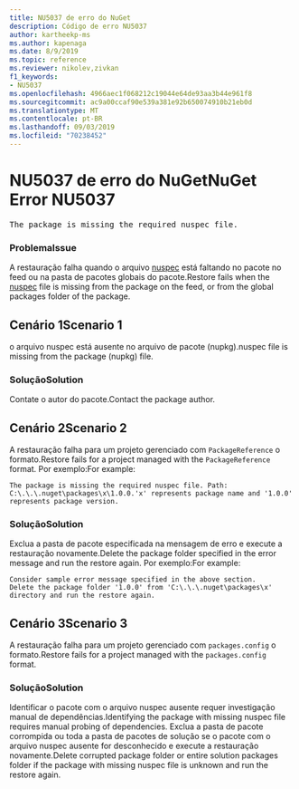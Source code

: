 ```yaml
---
title: NU5037 de erro do NuGet
description: Código de erro NU5037
author: kartheekp-ms
ms.author: kapenaga
ms.date: 8/9/2019
ms.topic: reference
ms.reviewer: nikolev,zivkan
f1_keywords:
- NU5037
ms.openlocfilehash: 4966aec1f068212c19044e64de93aa3b44e961f8
ms.sourcegitcommit: ac9a00ccaf90e539a381e92b650074910b21eb0d
ms.translationtype: MT
ms.contentlocale: pt-BR
ms.lasthandoff: 09/03/2019
ms.locfileid: "70238452"
---
```

# <a name="nuget-error-nu5037"></a><span data-ttu-id="32d5b-103">NU5037 de erro do NuGet</span><span class="sxs-lookup"><span data-stu-id="32d5b-103">NuGet Error NU5037</span></span>
<pre>The package is missing the required nuspec file.</pre>

### <a name="issue"></a><span data-ttu-id="32d5b-104">Problema</span><span class="sxs-lookup"><span data-stu-id="32d5b-104">Issue</span></span>

<span data-ttu-id="32d5b-105">A restauração falha quando o arquivo [nuspec](../nuspec.md) está faltando no pacote no feed ou na pasta de pacotes globais do pacote.</span><span class="sxs-lookup"><span data-stu-id="32d5b-105">Restore fails when the [nuspec](../nuspec.md) file is missing from the package on the feed, or from the global packages folder of the package.</span></span>

## <a name="scenario-1"></a><span data-ttu-id="32d5b-106">Cenário 1</span><span class="sxs-lookup"><span data-stu-id="32d5b-106">Scenario 1</span></span>

<span data-ttu-id="32d5b-107">o arquivo nuspec está ausente no arquivo de pacote (nupkg).</span><span class="sxs-lookup"><span data-stu-id="32d5b-107">nuspec file is missing from the package (nupkg) file.</span></span>

### <a name="solution"></a><span data-ttu-id="32d5b-108">Solução</span><span class="sxs-lookup"><span data-stu-id="32d5b-108">Solution</span></span>

<span data-ttu-id="32d5b-109">Contate o autor do pacote.</span><span class="sxs-lookup"><span data-stu-id="32d5b-109">Contact the package author.</span></span> 

## <a name="scenario-2"></a><span data-ttu-id="32d5b-110">Cenário 2</span><span class="sxs-lookup"><span data-stu-id="32d5b-110">Scenario 2</span></span>

<span data-ttu-id="32d5b-111">A restauração falha para um projeto gerenciado com `PackageReference` o formato.</span><span class="sxs-lookup"><span data-stu-id="32d5b-111">Restore fails for a project managed with the `PackageReference` format.</span></span> <span data-ttu-id="32d5b-112">Por exemplo:</span><span class="sxs-lookup"><span data-stu-id="32d5b-112">For example:</span></span>
```
The package is missing the required nuspec file. Path: C:\.\.\.nuget\packages\x\1.0.0.'x' represents package name and '1.0.0' represents package version.
```

### <a name="solution"></a><span data-ttu-id="32d5b-113">Solução</span><span class="sxs-lookup"><span data-stu-id="32d5b-113">Solution</span></span>

<span data-ttu-id="32d5b-114">Exclua a pasta de pacote especificada na mensagem de erro e execute a restauração novamente.</span><span class="sxs-lookup"><span data-stu-id="32d5b-114">Delete the package folder specified in the error message and run the restore again.</span></span> <span data-ttu-id="32d5b-115">Por exemplo:</span><span class="sxs-lookup"><span data-stu-id="32d5b-115">For example:</span></span>
```
Consider sample error message specified in the above section.
Delete the package folder '1.0.0' from 'C:\.\.\.nuget\packages\x' directory and run the restore again.
```

## <a name="scenario-3"></a><span data-ttu-id="32d5b-116">Cenário 3</span><span class="sxs-lookup"><span data-stu-id="32d5b-116">Scenario 3</span></span>

<span data-ttu-id="32d5b-117">A restauração falha para um projeto gerenciado com `packages.config` o formato.</span><span class="sxs-lookup"><span data-stu-id="32d5b-117">Restore fails for a project managed with the `packages.config` format.</span></span>

### <a name="solution"></a><span data-ttu-id="32d5b-118">Solução</span><span class="sxs-lookup"><span data-stu-id="32d5b-118">Solution</span></span>

<span data-ttu-id="32d5b-119">Identificar o pacote com o arquivo nuspec ausente requer investigação manual de dependências.</span><span class="sxs-lookup"><span data-stu-id="32d5b-119">Identifying the package with missing nuspec file requires manual probing of dependencies.</span></span> <span data-ttu-id="32d5b-120">Exclua a pasta de pacote corrompida ou toda a pasta de pacotes de solução se o pacote com o arquivo nuspec ausente for desconhecido e execute a restauração novamente.</span><span class="sxs-lookup"><span data-stu-id="32d5b-120">Delete corrupted package folder or entire solution packages folder if the package with missing nuspec file is unknown and run the restore again.</span></span>